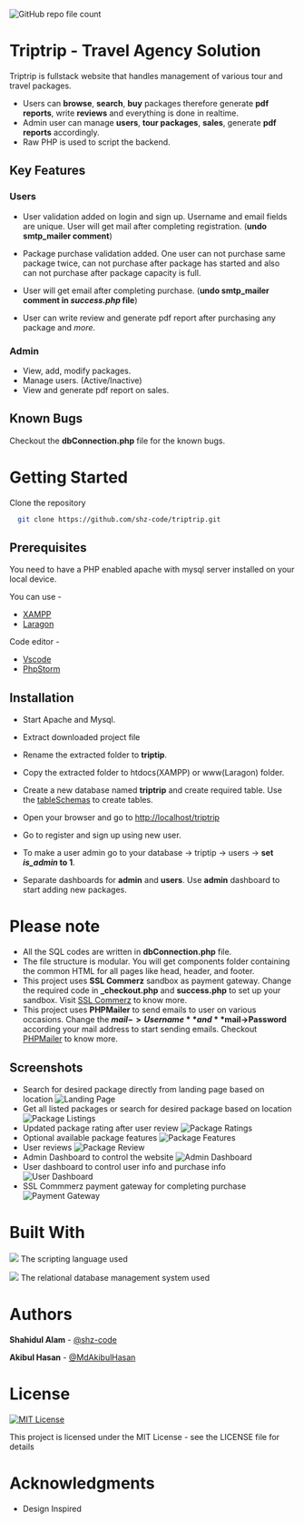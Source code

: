 ![GitHub repo file count](https://img.shields.io/github/directory-file-count/shz-code/triptrip)
# Triptrip - Travel Agency Solution

Triptrip is fullstack website that handles management of various tour and travel packages. 
- Users can **browse**, **search**, **buy** packages therefore generate **pdf reports**, write **reviews** and everything is done in realtime.
- Admin user can manage **users**, **tour packages**, **sales**, generate **pdf reports** accordingly.
- Raw PHP is used to script the backend.

## Key Features
### Users
- User validation added on login and sign up. Username and email fields are unique. User will get mail after completing registration. (**undo smtp_mailer comment**)

- Package purchase validation added. One user can not purchase same package twice, can not purchase after package has started and also can not purchase after package capacity is full.

- User will get email after completing purchase. (**undo smtp_mailer comment in *success.php* file**)

- User can write review and generate pdf report after purchasing any package and *more*.

### Admin

- View, add, modify  packages.
- Manage users. (Active/Inactive)
- View and generate pdf report on sales.

## Known Bugs

Checkout the **dbConnection.php** file for the known bugs. 


# Getting Started

Clone the repository

```bash
  git clone https://github.com/shz-code/triptrip.git
```

## Prerequisites

You need to have a PHP enabled apache with mysql server installed on your local device.

You can use -
- [XAMPP](https://www.apachefriends.org/index.html)
- [Laragon](https://laragon.org/)

Code editor -
- [Vscode](https://code.visualstudio.com/)
- [PhpStorm](https://www.jetbrains.com/phpstorm/)

## Installation

- Start Apache and Mysql.
- Extract downloaded project file
- Rename the extracted folder to **triptip**.
- Copy the extracted folder to htdocs(XAMPP) or www(Laragon) folder.
- Create a new database named **triptrip** and create required table. Use the [tableSchemas](./tableSchemas.txt) to create tables.

- Open your browser and go to [http://localhost/triptrip](http://localhost/triptrip)

- Go to register and sign up using new user.
- To make a user admin go to your database -> triptip -> users -> **set *is_admin* to 1**.
- Separate dashboards for **admin** and **users**. Use **admin** dashboard to start adding new packages.
# Please note

- All the SQL codes are written in **dbConnection.php** file.
- The file structure is modular. You will get components folder containing the common HTML for all pages like head, header, and footer.
- This project uses **SSL Commerz** sandbox as payment gateway. Change the required code in **_checkout.php** and **success.php** to set up your sandbox. Visit [SSL Commerz](https://developer.sslcommerz.com/) to know more.
- This project uses **PHPMailer** to send emails to user on various occasions. Change the **$mail->Username** and **$mail->Password** according your mail address to start sending emails. Checkout [PHPMailer](https://github.com/PHPMailer/PHPMailer) to know more.

## Screenshots
- Search for desired package directly from landing page based on location
![Landing Page](./assets/github_images/landing_page.jpeg)
- Get all listed packages or search for desired package based on location
![Package Listings](./assets/github_images/package_listings.jpeg)
- Updated package rating after user review
![Package Ratings](./assets/github_images/package_ratings.jpeg)
- Optional available package features
![Package Features](./assets/github_images/package_features.jpeg)
- User reviews
![Package Review](./assets/github_images/package_review.jpeg)
- Admin Dashboard to control the website
![Admin Dashboard](./assets/github_images/admin_dashboard.jpeg)
- User dashboard to control user info and purchase info
![User Dashboard](./assets/github_images/user_dashboard.jpeg)
- SSL Commmerz payment gateway for completing purchase
![Payment Gateway](./assets/github_images/payment_gateway.jpeg)

# Built With
![](https://img.shields.io/badge/Code-PHP-informational?style=flat&logo=php&logoColor=white&color=green) The scripting language used


![](https://img.shields.io/badge/Database-MySQL-informational?style=flat&logo=mysql&logoColor=white&color=green)
The relational database management system used

# Authors
**Shahidul Alam** - [@shz-code](https://github.com/shz-code)

**Akibul Hasan** - [@MdAkibulHasan](https://github.com/MdAkibulHasan)

# License
[![MIT License](https://img.shields.io/badge/License-MIT-green.svg)](https://choosealicense.com/licenses/mit/)

This project is licensed under the MIT License - see the LICENSE file for details
# Acknowledgments
- Design Inspired
